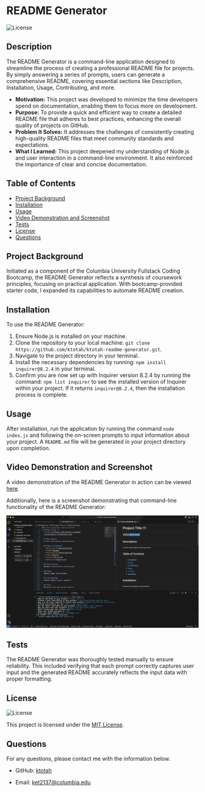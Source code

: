 # README Generator
![License](https://img.shields.io/badge/License-MIT-blue.svg)

## Description
The README Generator is a command-line application designed to streamline the process of creating a professional README file for projects. By simply answering a series of prompts, users can generate a comprehensive README, covering essential sections like Description, Installation, Usage, Contributing, and more.

* **Motivation:** This project was developed to minimize the time developers spend on documentation, enabling them to focus more on development. 
* **Purpose:** To provide a quick and efficient way to create a detailed README file that adheres to best practices, enhancing the overall quality of projects on GitHub. 
* **Problem It Solves:** It addresses the challenges of consistently creating high-quality README files that meet community standards and expectations.
* **What I Learned:** This project deepened my understanding of Node.js and user interaction in a command-line environment. It also reinforced the importance of clear and concise documentation. 

## Table of Contents
* [Project Background](#project-background)
* [Installation](#installation)
* [Usage](#usage)
* [Video Demonstration and Screenshot](#video-demonstration-and-screenshot)
* [Tests](#tests)
* [License](#license)
* [Questions](#questions)

## Project Background
Initiated as a component of the Columbia University Fullstack Coding Bootcamp, the README Generator reflects a synthesis of coursework principles, focusing on practical application. With bootcamp-provided starter code, I expanded its capabilities to automate README creation.

## Installation 
To use the README Generator:

1. Ensure Node.js is installed on your machine.
2. Clone the repository to your local machine: `git clone https://github.com/ktotah/ktotah-readme-generator.git`.
3. Navigate to the project directory in your terminal.
4. Install the necessary dependencies by running: `npm install inquirer@8.2.4` in your terminal.
5. Confirm you are now set up with Inquirer version 8.2.4 by running the command: `npm list inquirer` to see the installed version of Inquirer within your project. If it returns `inquirer@8.2.4`, then the installation process is complete.

## Usage 
After installation, run the application by running the command `node index.js` and following the on-screen prompts to input information about your project. A `README.md` file will be generated in your project directory upon completion.

## Video Demonstration and Screenshot
A video demonstration of the README Generator in action can be viewed [here](https://drive.google.com/file/d/170QfgcDx7ouC_nacqulmbwAJCq9Ms6_h/view?usp=sharing). 

Additionally, here is a screenshot demonstrating that command-line functionality of the README Generator:

![README Generator Screenshot](./media/Screenshot.png)

## Tests
The README Generator was thoroughly tested manually to ensure reliability. This included verifying that each prompt correctly captures user input and the generated README accurately reflects the input data with proper formatting.
  
## License
![License](https://img.shields.io/badge/License-MIT-blue.svg)

This project is licensed under the [MIT License](./LICENSE).
  
## Questions
For any questions, please contact me with the information below.

* GitHub: [ktotah](https://github.com/ktotah)

* Email: [ket2137@columbia.edu](mailto:ket2137@columbia.edu)